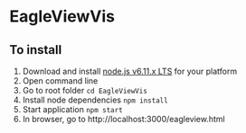 # EagleViewVis
## To install
1. Download and install [node.js v6.11.x LTS](https://nodejs.org/en/download/) for your platform
2. Open command line
3. Go to root folder 
	```cd EagleViewVis```
4. Install node dependencies
	```npm install```
5. Start application
	```npm start```
6. In browser, go to http://localhost:3000/eagleview.html
